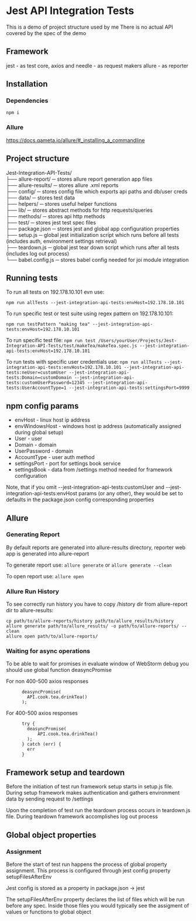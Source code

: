 # Jest API Integration Tests
This is a demo of project structure used by me
There is no actual API covered by the spec of the demo

## Framework
jest - as test core,
axios and needle - as request makers
allure - as reporter

## Installation
### Dependencies
`npm i`
### Allure
https://docs.qameta.io/allure/#_installing_a_commandline

## Project structure
Jest-Integration-API-Tests/  
├── allure-report/ ─ stores allure report generation app files  
├── allure-results/ ─ stores allure .xml reports  
├── config/ ─ stores config file which exports api paths and db/user creds  
├── data/ ─ stores test data  
├── helpers/ ─ stores useful helper functions  
├── lib/ ─ stores abstract methods for http requests/queries  
├── methods/ ─ stores api http methods  
├── test/ ─ stores jest test spec files  
├── package.json ─ stores jest and global app configuration properties  
├── setup.js ─ global jest initialization script which runs before all tests (includes auth, environment settings retrieval)  
├── teardown.js ─ global jest tear down script which runs after all tests (includes log out process)  
└── babel.config.js ─ stores babel config needed for joi module integration  

## Running tests
To run all tests on 192.178.10.101 evn use:

`npm run allTests --jest-integration-api-tests:envHost=192.178.10.101`

To run specific test or test suite using regex pattern on 192.178.10.101:

`npm run testPattern "making tea" --jest-integration-api-tests:envHost=192.178.10.101`

To run specific test file:
`npm run test /Users/yourUser/Projects/Jest-Integration-API-Tests/test/makeTea/makeTea.spec.js --jest-integration-api-tests:envHost=192.178.10.101`

To run tests with specific user credentials use:
`npm run allTests --jest-integration-api-tests:envHost=192.178.10.101 --jest-integration-api-tests:neUser=customUser --jest-integration-api-tests:Domain=customDomain --jest-integration-api-tests:customUserPassword=12345 --jest-integration-api-tests:UserAccountType=1 --jest-integration-api-tests:settingsPort=9999`

## npm config params
* envHost - linux host ip address
* envWindowsHost - windows host ip address (automatically assigned during global setup)
* User - user
* Domain - domain
* UserPassword - domain
* AccountType - user auth method
* settingsPort - port for settings book service
* settingsBook - data from /settings method needed for framework configuration

Note, that if you omit --jest-integration-api-tests:customUser and --jest-integration-api-tests:envHost params (or any other), 
they would be set to defaults in the package.json config corresponding properties

## Allure
### Generating Report
By default reports are generated into allure-results directory, reporter web app is generated into allure-report

To generate report use:
`allure generate`
or
`allure generate --clean`

To open report use:
`allure open`

### Allure Run History
To see correctly run history you have to copy /history dir from allure-report dir to allure-results:
```
cp path/to/allure-reports/history path/to/allure_results/history
allure generate path/to/allure_results/ -o path/to/allure-reports/ --clean
allure open path/to/allure-reports/
```

### Waiting for async operations
To be able to wait for promises in evaluate window of WebStorm debug you should use global function deasyncPromise

For non 400-500 axios responses 
```
      deasyncPromise(
        API.cook.tea.drinkTea()
      );
```

For 400-500 axios responses 
```
      try {
        deasyncPromise(
            API.cook.tea.drinkTea()
        );
      } catch (err) {
        err
      }
```

## Framework setup and teardown
Before the initiation of test run framework setup starts in setup.js file. During setup framework makes authentication and gathers environment data by sending request to /settings

Upon the completion of test run the teardown process occurs in teardown.js file. During teardown framework accomplishes log out process

## Global object properties 
### Assignment
Before the start of test run happens the process of global property assignment. This process is configured through jest config property setupFilesAfterEnv

Jest config is stored as a property in package.json -> jest 

The setupFilesAfterEnv property declares the list of files which will be run before any spec. Inside those files you would typically see the assigment of values or functions to global object
